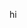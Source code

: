 <!--DOCTYPE html-->
<html>
  <head>
    <title> Personal Website </title>
    <link
          href='style.css'
          rel='stylesheet'
          >
  </head>
  
  <body>
    <p>hi</p>
  </body>
  
</html>
